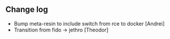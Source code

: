 Change log
-----------

* Bump meta-resin to include switch from rce to docker [Andrei]
* Transition from fido -> jethro [Theodor]
